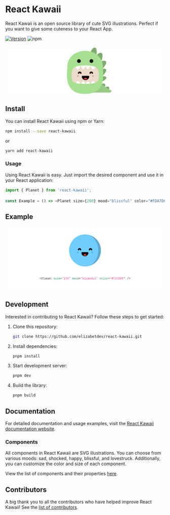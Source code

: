 # React Kawaii

React Kawaii is an open source library of cute SVG illustrations. Perfect if you want to give some cuteness to your React App.

[![Version](https://img.shields.io/npm/v/react-kawaii.svg?style=flat-square)](https://www.npmjs.com/package/react-kawaii)
![npm](https://img.shields.io/npm/dt/react-kawaii.svg)

<p align="center">
  <img src="https://raw.githubusercontent.com/elizabetdev/react-kawaii/main/images/react-kawaii-logo@2x.png"alt="React Kawaii Logo">
</p>

## Install

You can install React Kawaii using npm or Yarn:

```bash
npm install --save react-kawaii
```

or

```bash
yarn add react-kawaii
```

### Usage

Using React Kawaii is easy. Just import the desired component and use it in your React application:

```javascript
import { Planet } from 'react-kawaii';

const Example = () => <Planet size={200} mood="blissful" color="#FDA7DC" />;
```

## Example

<p align="center">
  <img src="https://raw.githubusercontent.com/elizabetdev/react-kawaii/main/images/react-kawaii-example.gif?raw=true" alt="React Kawaii Example">
</p>

## Development

Interested in contributing to React Kawaii? Follow these steps to get started:

1. Clone this repository:

   ```bash
   git clone https://github.com/elizabetdev/react-kawaii.git
   ```

2. Install dependencies:

   ```bash
   pnpm install
   ```

3. Start development server:

   ```bash
   pnpm dev
   ```

4. Build the library:

   ```bash
   pnpm build
   ```

## Documentation

For detailed documentation and usage examples, visit the [React Kawaii documentation website](https://react-kawaii.vercel.app).

### Components

All components in React Kawaii are SVG illustrations. You can choose from various moods: sad, shocked, happy, blissful, and lovestruck. Additionally, you can customize the color and size of each component.

View the list of components and their properties [here](https://react-kawaii.vercel.app).

## Contributors

A big thank you to all the contributors who have helped improve React Kawaii! See the [list of contributors](https://github.com/elizabetdev/react-kawaii/graphs/contributors).
